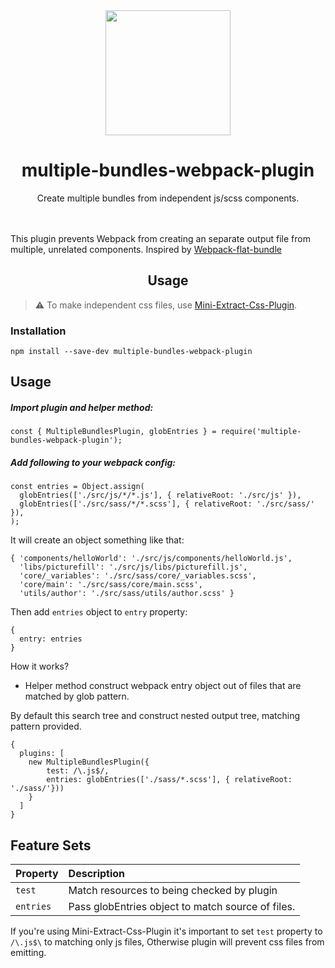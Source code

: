 
<div align="center">
  <a href="https://github.com/webpack/webpack">
    <img width="200" height="200"
      src="https://webpack.js.org/assets/icon-square-big.svg">
  </a>
  <h1>multiple-bundles-webpack-plugin</h1>
  <p>Create multiple bundles from independent js/scss components.</p>
</div>

  <br><br>
This plugin prevents Webpack from creating an separate output file from multiple, unrelated components.
Inspired by [Webpack-flat-bundle](https://github.com/xolir/webpack-flat-bundle/tree/master/plugin)

  <h2 align="center">Usage</h2>

> :warning: To make independent css files, use [Mini-Extract-Css-Plugin](https://github.com/webpack-contrib/mini-css-extract-plugin).


### Installation

```
npm install --save-dev multiple-bundles-webpack-plugin
```

## Usage

##### Import plugin and helper method:
```
const { MultipleBundlesPlugin, globEntries } = require('multiple-bundles-webpack-plugin');

```

##### Add following to your webpack config:
```
const entries = Object.assign(
  globEntries(['./src/js/*/*.js'], { relativeRoot: './src/js' }),
  globEntries(['./src/sass/*/*.scss'], { relativeRoot: './src/sass/' }),
);
```

It will create an object something like that:
```
{ 'components/helloWorld': './src/js/components/helloWorld.js',
  'libs/picturefill': './src/js/libs/picturefill.js',
  'core/_variables': './src/sass/core/_variables.scss',
  'core/main': './src/sass/core/main.scss',
  'utils/author': './src/sass/utils/author.scss' }
```

Then add `entries` object to `entry` property:
```
{
  entry: entries
}
```

How it works?

* Helper method construct webpack entry object out of files that are matched by glob pattern.

By default this search tree and construct nested output tree, matching pattern provided.

```
{
  plugins: [
    new MultipleBundlesPlugin({
        test: /\.js$/,
        entries: globEntries(['./sass/*.scss'], { relativeRoot: './sass/'}))
    }
  ]
}
```

## Feature Sets

| Property | Description |
|:---|:---|
| `test`   | Match resources to being checked by plugin |
| `entries`      | Pass globEntries object to match source of files. |

If you're using Mini-Extract-Css-Plugin it's important to set `test` property to `/\.js$\` to matching only js files,
Otherwise plugin will prevent css files from emitting.